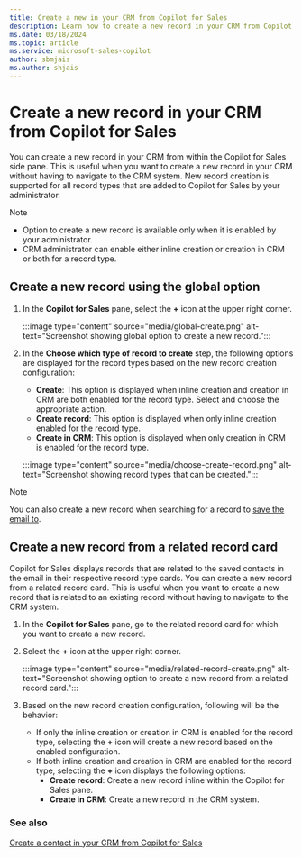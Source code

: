 ```yaml
---
title: Create a new in your CRM from Copilot for Sales
description: Learn how to create a new record in your CRM from Copilot for Sales.
ms.date: 03/18/2024
ms.topic: article
ms.service: microsoft-sales-copilot
author: sbmjais
ms.author: shjais
---
```


# Create a new record in your CRM from Copilot for Sales

You can create a new record in your CRM from within the Copilot for Sales side pane. This is useful when you want to create a new record in your CRM without having to navigate to the CRM system. New record creation is supported for all record types that are added to Copilot for Sales by your administrator.

> [!NOTE]
> - Option to create a new record is available only when it is enabled by your administrator.
> - CRM administrator can enable either inline creation or creation in CRM or both for a record type.

## Create a new record using the global option

1. In the **Copilot for Sales** pane, select the **+** icon at the upper right corner.
    
    :::image type="content" source="media/global-create.png" alt-text="Screenshot showing global option to create a new record.":::

1. In the **Choose which type of record to create** step, the following options are displayed for the record types based on the new record creation configuration:
    - **Create**: This option is displayed when inline creation and creation in CRM are both enabled for the record type. Select and choose the appropriate action.
    - **Create record**: This option is displayed when only inline creation enabled for the record type.
    - **Create in CRM**: This option is displayed when only creation in CRM is enabled for the record type.

    :::image type="content" source="media/choose-create-record.png" alt-text="Screenshot showing record types that can be created.":::

> [!NOTE]
> You can also create a new record when searching for a record to [save the email to](save-outlook-activities-crm.md).

## Create a new record from a related record card    

Copilot for Sales displays records that are related to the saved contacts in the email in their respective record type cards. You can create a new record from a related record card. This is useful when you want to create a new record that is related to an existing record without having to navigate to the CRM system.

1. In the **Copilot for Sales** pane, go to the related record card for which you want to create a new record.

2. Select the **+** icon at the upper right corner.

    :::image type="content" source="media/related-record-create.png" alt-text="Screenshot showing option to create a new record from a related record card.":::

1. Based on the new record creation configuration, following will be the behavior:
    - If only the inline creation or creation in CRM is enabled for the record type, selecting the **+** icon will create a new record based on the enabled configuration.
    - If both inline creation and creation in CRM are enabled for the record type, selecting the **+** icon displays the following options:
        - **Create record**: Create a new record inline within the Copilot for Sales pane.
        - **Create in CRM**: Create a new record in the CRM system.

### See also

[Create a contact in your CRM from Copilot for Sales](create-contact-crm-sales-copilot.md)